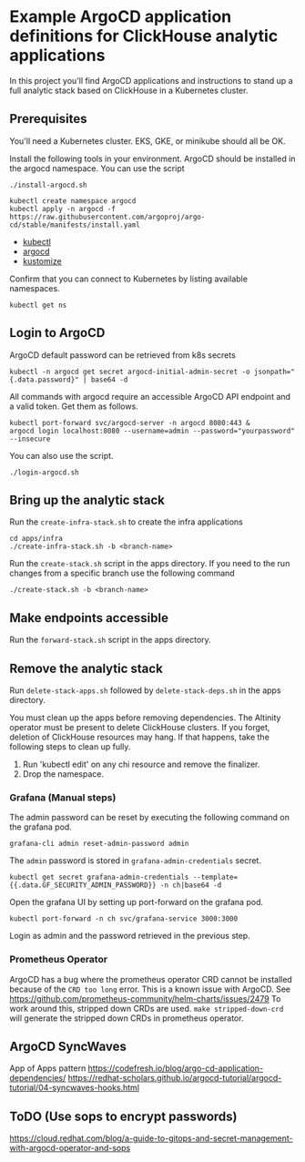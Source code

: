 # Example ArgoCD application definitions for ClickHouse analytic applications

In this project you'll find ArgoCD applications and instructions to stand up 
a full analytic stack based on ClickHouse in a Kubernetes cluster. 

## Prerequisites

You'll need a Kubernetes cluster. EKS, GKE, or minikube should all be OK. 

Install the following tools in your environment. ArgoCD should be installed
in the argocd namespace. 
You can use the script
```
./install-argocd.sh
```

```
kubectl create namespace argocd
kubectl apply -n argocd -f https://raw.githubusercontent.com/argoproj/argo-cd/stable/manifests/install.yaml
```
* [kubectl](https://kubernetes.io/docs/tasks/tools/#kubectl)
* [argocd](https://argo-cd.readthedocs.io/en/stable/getting_started/)
* [kustomize](https://kubectl.docs.kubernetes.io/installation/kustomize/)

Confirm that you can connect to Kubernetes by listing available namespaces.
```
kubectl get ns
```

## Login to ArgoCD

ArgoCD default password can be retrieved from k8s secrets
```
kubectl -n argocd get secret argocd-initial-admin-secret -o jsonpath="{.data.password}" | base64 -d
```
All commands with argocd require an accessible ArgoCD API endpoint and a
valid token. Get them as follows.
```
kubectl port-forward svc/argocd-server -n argocd 8080:443 &
argocd login localhost:8080 --username=admin --password="yourpassword" --insecure
```

You can also use the script.
```
./login-argocd.sh
```
## Bring up the analytic stack

Run the `create-infra-stack.sh`  to create the infra applications
```
cd apps/infra
./create-infra-stack.sh -b <branch-name> 
```
Run the `create-stack.sh` script in the apps directory.
If you need to the run changes from a specific branch
use the following command
```
./create-stack.sh -b <branch-name>
```

## Make endpoints accessible

Run the `forward-stack.sh` script in the apps directory.

## Remove the analytic stack

Run `delete-stack-apps.sh` followed by `delete-stack-deps.sh` in the
apps directory. 

You must clean up the apps before removing dependencies. The Altinity 
operator must be present to delete ClickHouse clusters. If you forget, 
deletion of ClickHouse resources may hang. If that happens, take the 
following steps to clean up fully. 

1. Run 'kubectl edit' on any chi resource and remove the finalizer. 
2. Drop the namespace. 

### Grafana (Manual steps)
The admin password can be reset by executing the following command on the grafana pod.
```
grafana-cli admin reset-admin-password admin
```

The `admin` password is stored in `grafana-admin-credentials` secret.
```
kubectl get secret grafana-admin-credentials --template={{.data.GF_SECURITY_ADMIN_PASSWORD}} -n ch|base64 -d
```

Open the grafana UI by setting up port-forward on the grafana pod.
```
kubectl port-forward -n ch svc/grafana-service 3000:3000
```
Login as admin and the password retrieved in the previous step.

### Prometheus Operator
ArgoCD has a bug where the prometheus operator CRD cannot be installed
because of the `CRD too long` error.
This is a known issue with ArgoCD. See
https://github.com/prometheus-community/helm-charts/issues/2479
To work around this, stripped down CRDs are used.
`make stripped-down-crd` will generate the stripped down CRDs in prometheus operator.


## ArgoCD SyncWaves
App of Apps pattern
https://codefresh.io/blog/argo-cd-application-dependencies/
https://redhat-scholars.github.io/argocd-tutorial/argocd-tutorial/04-syncwaves-hooks.html

## ToDO (Use sops to encrypt passwords)
https://cloud.redhat.com/blog/a-guide-to-gitops-and-secret-management-with-argocd-operator-and-sops
